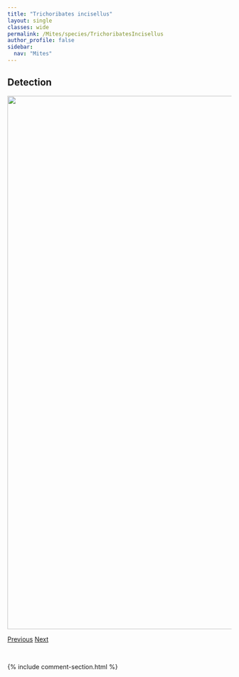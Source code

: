 ```yaml
---
title: "Trichoribates incisellus"
layout: single
classes: wide
permalink: /Mites/species/TrichoribatesIncisellus
author_profile: false
sidebar:
  nav: "Mites"
---
```


<h2>Detection</h2>

<a href="https://drive.google.com/uc?export=view&id=13bf8NHXodX55VicYo7TyWozDbmVhw0Sr">
<img src="https://drive.google.com/uc?export=view&id=13bf8NHXodX55VicYo7TyWozDbmVhw0Sr" height = "1200" width = "800">
</a>


<a href="/DevelopmentWebsite/Mites/species/TrichoribatesCopperminensis" class="pagination--pager" title="Trichoribates copperminensis">Previous</a> <a href="/DevelopmentWebsite/Mites/species/TrichoribatesSp2DEW" class="pagination--pager" title="Trichoribates sp. 2 DEW">Next</a>

<p>&nbsp;</p>

{% include comment-section.html %}
